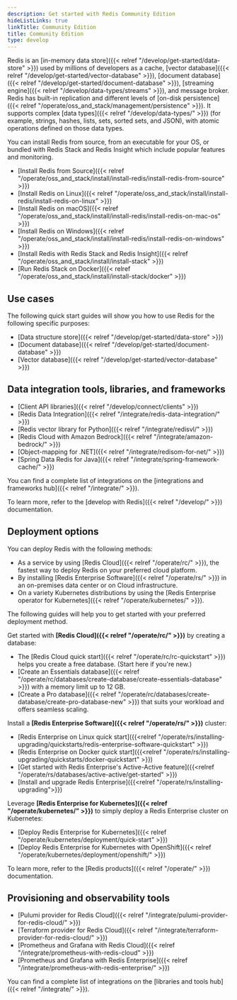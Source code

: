```yaml
---
description: Get started with Redis Community Edition
hideListLinks: true
linkTitle: Community Edition
title: Community Edition
type: develop
---
```


Redis is an [in-memory data store]({{< relref "/develop/get-started/data-store" >}}) used by millions of developers as a cache, [vector database]({{< relref "/develop/get-started/vector-database" >}}), [document database]({{< relref "/develop/get-started/document-database" >}}), [streaming engine]({{< relref "/develop/data-types/streams" >}}), and message broker. Redis has built-in replication and different levels of [on-disk persistence]({{< relref "/operate/oss_and_stack/management/persistence" >}}). It supports complex [data types]({{< relref "/develop/data-types/" >}}) (for example, strings, hashes, lists, sets, sorted sets, and JSON), with atomic operations defined on those data types.

You can install Redis from source, from an executable for your OS, or bundled with Redis Stack and Redis Insight which include popular features and monitoring.

- [Install Redis from Source]({{< relref "/operate/oss_and_stack/install/install-redis/install-redis-from-source" >}})
- [Install Redis on Linux]({{< relref "/operate/oss_and_stack/install/install-redis/install-redis-on-linux" >}})
- [Install Redis on macOS]({{< relref "/operate/oss_and_stack/install/install-redis/install-redis-on-mac-os" >}})
- [Install Redis on Windows]({{< relref "/operate/oss_and_stack/install/install-redis/install-redis-on-windows" >}})
- [Install Redis with Redis Stack and Redis Insight]({{< relref "/operate/oss_and_stack/install/install-stack" >}})
- [Run Redis Stack on Docker]({{< relref "/operate/oss_and_stack/install/install-stack/docker" >}})

## Use cases

The following quick start guides will show you how to use Redis for the following specific purposes:

- [Data structure store]({{< relref "/develop/get-started/data-store" >}})
- [Document database]({{< relref "/develop/get-started/document-database" >}})
- [Vector database]({{< relref "/develop/get-started/vector-database" >}})

## Data integration tools, libraries, and frameworks

- [Client API libraries]({{< relref "/develop/connect/clients" >}})
- [Redis Data Integration]({{< relref "/integrate/redis-data-integration/" >}})
- [Redis vector library for Python]({{< relref "/integrate/redisvl/" >}})
- [Redis Cloud with Amazon Bedrock]({{< relref "/integrate/amazon-bedrock/" >}})
- [Object-mapping for .NET]({{< relref "/integrate/redisom-for-net/" >}})
- [Spring Data Redis for Java]({{< relref "/integrate/spring-framework-cache/" >}})

You can find a complete list of integrations on the [integrations and frameworks hub]({{< relref "/integrate/" >}}).

To learn more, refer to the [develop with Redis]({{< relref "/develop/" >}}) documentation.

## Deployment options

You can deploy Redis with the following methods:

- As a service by using [Redis Cloud]({{< relref "/operate/rc/" >}}), the fastest way to deploy Redis on your preferred cloud platform.
- By installing [Redis Enterprise Software]({{< relref "/operate/rs/" >}}) in an on-premises data center or on Cloud infrastructure.
- On a variety Kubernetes distributions by using the [Redis Enterprise operator for Kubernetes]({{< relref "/operate/kubernetes/" >}}).

The following guides will help you to get started with your preferred deployment method.

Get started with **[Redis Cloud]({{< relref "/operate/rc/" >}})** by creating a database:

- The [Redis Cloud quick start]({{< relref "/operate/rc/rc-quickstart" >}}) helps you create a free database. (Start here if you're new.)
- [Create an Essentials database]({{< relref "/operate/rc/databases/create-database/create-essentials-database" >}}) with a memory limit up to 12 GB.
- [Create a Pro database]({{< relref "/operate/rc/databases/create-database/create-pro-database-new" >}}) that suits your workload and offers seamless scaling.

Install a **[Redis Enterprise Software]({{< relref "/operate/rs/" >}})** cluster:

- [Redis Enterprise on Linux quick start]({{<relref "/operate/rs/installing-upgrading/quickstarts/redis-enterprise-software-quickstart" >}})
- [Redis Enterprise on Docker quick start]({{<relref "/operate/rs/installing-upgrading/quickstarts/docker-quickstart" >}})
- [Get started with Redis Enterprise's Active-Active feature]({{<relref "/operate/rs/databases/active-active/get-started" >}})
- [Install and upgrade Redis Enterprise]({{<relref "/operate/rs/installing-upgrading">}})

Leverage **[Redis Enterprise for Kubernetes]({{< relref "/operate/kubernetes/" >}})** to simply deploy a Redis Enterprise cluster on Kubernetes:

- [Deploy Redis Enterprise for Kubernetes]({{< relref "/operate/kubernetes/deployment/quick-start" >}})
- [Deploy Redis Enterprise for Kubernetes with OpenShift]({{< relref "/operate/kubernetes/deployment/openshift/" >}})

To learn more, refer to the [Redis products]({{< relref "/operate/" >}}) documentation.

## Provisioning and observability tools

- [Pulumi provider for Redis Cloud]({{< relref "/integrate/pulumi-provider-for-redis-cloud/" >}})
- [Terraform provider for Redis Cloud]({{< relref "/integrate/terraform-provider-for-redis-cloud/" >}})
- [Prometheus and Grafana with Redis Cloud]({{< relref "/integrate/prometheus-with-redis-cloud" >}})
- [Prometheus and Grafana with Redis Enterprise]({{< relref "/integrate/prometheus-with-redis-enterprise/" >}})

You can find a complete list of integrations on the [libraries and tools hub]({{< relref "/integrate/" >}}).
